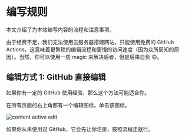 # 编写规则

本文介绍了为本站编写内容的流程和注意事项。

由于经费不足，我们无法使用云服务器搭建网站，只能使用免费的 GitHub Actions。这意味着更繁琐的编辑流程和更慢的访问速度（因为众所周知的原因）。当然，你可以使用一些 magic 来解决后者，但是后果自负 :upside_down_face:。

## 编辑方式 1: GitHub 直接编辑

如果你有一定的 GitHub 使用经验，那么这个方法可能适合你。

在所有页面的右上角都有一个编辑图标，单击该图标。

![content active edit](https://img-blog.csdnimg.cn/direct/34812a45ca304209b9376848bbbda6e3.png)

如果你从未使用过 GitHub，它会先让你注册，按照流程走就行。